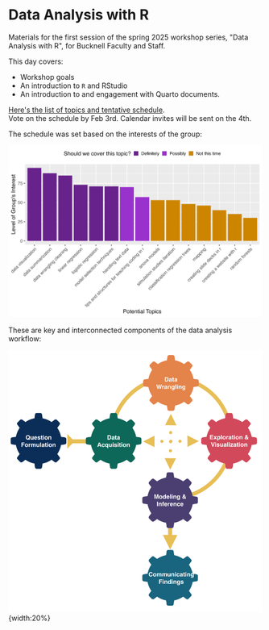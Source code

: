 # Data Analysis with R

Materials for the first session 
of the spring 2025 workshop series, "Data Analysis with R", 
for Bucknell Faculty and Staff.

This day covers:

* Workshop goals
* An introduction to `R` and RStudio
* An introduction to and engagement with Quarto documents.

[Here's the list of topics and tentative schedule](https://docs.google.com/spreadsheets/d/1cxYbHk5D_Jkh6nMahqio5eq4zOwnVbeleTcsos6blhs/edit?usp=sharing).  
Vote on the schedule by Feb 3rd.  Calendar invites will be sent on the 4th.

The schedule was set based on the interests of the group:

![](img/interests.png)


These are key and interconnected components of the data analysis workflow:

![](img/DAW.jpeg){width:20%}
